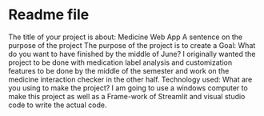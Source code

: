 # Readme file 
The title of your project is about: Medicine Web App
A sentence on the purpose of the project
The purpose of the project is to create a 
Goal: What do you want to have finished by the middle of June?
I originally wanted the project to be done with medication label analysis and customization features to be done by the middle of the semester and work on the medicine interaction checker in the other half. 
Technology used: What are you using to make the project?
I am going to use a windows computer to make this project as well as a Frame-work of Streamlit and visual studio code to write the actual code.

